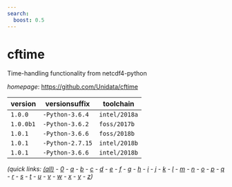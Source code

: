 ```yaml
---
search:
  boost: 0.5
---
```

# cftime

Time-handling functionality from netcdf4-python

*homepage*: <https://github.com/Unidata/cftime>

version | versionsuffix | toolchain
--------|---------------|----------
``1.0.0`` | ``-Python-3.6.4`` | ``intel/2018a``
``1.0.0b1`` | ``-Python-3.6.2`` | ``foss/2017b``
``1.0.1`` | ``-Python-3.6.6`` | ``foss/2018b``
``1.0.1`` | ``-Python-2.7.15`` | ``intel/2018b``
``1.0.1`` | ``-Python-3.6.6`` | ``intel/2018b``


*(quick links: [(all)](../index.md) - [0](../0/index.md) - [a](../a/index.md) - [b](../b/index.md) - [c](../c/index.md) - [d](../d/index.md) - [e](../e/index.md) - [f](../f/index.md) - [g](../g/index.md) - [h](../h/index.md) - [i](../i/index.md) - [j](../j/index.md) - [k](../k/index.md) - [l](../l/index.md) - [m](../m/index.md) - [n](../n/index.md) - [o](../o/index.md) - [p](../p/index.md) - [q](../q/index.md) - [r](../r/index.md) - [s](../s/index.md) - [t](../t/index.md) - [u](../u/index.md) - [v](../v/index.md) - [w](../w/index.md) - [x](../x/index.md) - [y](../y/index.md) - [z](../z/index.md))*

